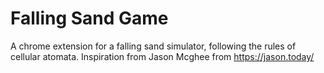 # Falling Sand Game

A chrome extension for a falling sand simulator, following the rules of cellular atomata. 
Inspiration from Jason Mcghee from https://jason.today/

